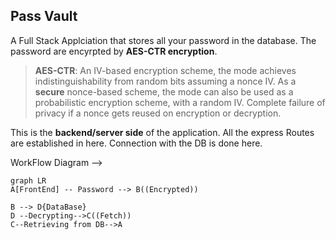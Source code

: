 ## Pass Vault

A Full Stack Applciation that stores all your password in the database.
The password are encyrpted by **AES-CTR encryption**.

> **AES-CTR**: An IV-based encryption scheme, the mode achieves indistinguishability from random bits assuming a nonce IV. As a
> **secure** nonce-based scheme, the mode can also be used as a probabilistic encryption scheme, with a random IV. Complete failure of privacy if a nonce gets reused on encryption or decryption.

This is the **backend/server side** of the application.
All the express Routes are established in here.
Connection with the DB is done here.

WorkFlow Diagram -->

```mermaid
graph LR
A[FrontEnd] -- Password --> B((Encrypted))

B --> D{DataBase}
D --Decrypting-->C((Fetch))
C--Retrieving from DB-->A


```
